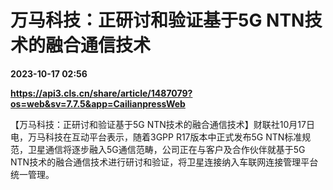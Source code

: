 # 万马科技：正研讨和验证基于5G NTN技术的融合通信技术

**2023-10-17 02:56**

**https://api3.cls.cn/share/article/1487079?os=web&sv=7.7.5&app=CailianpressWeb**

【万马科技：正研讨和验证基于5G NTN技术的融合通信技术】财联社10月17日电，万马科技在互动平台表示，随着3GPP R17版本中正式发布5G NTN标准规范，卫星通信将逐步融入5G通信范畴，公司正在与客户及合作伙伴就基于5G NTN技术的融合通信技术进行研讨和验证，将卫星连接纳入车联网连接管理平台统一管理。